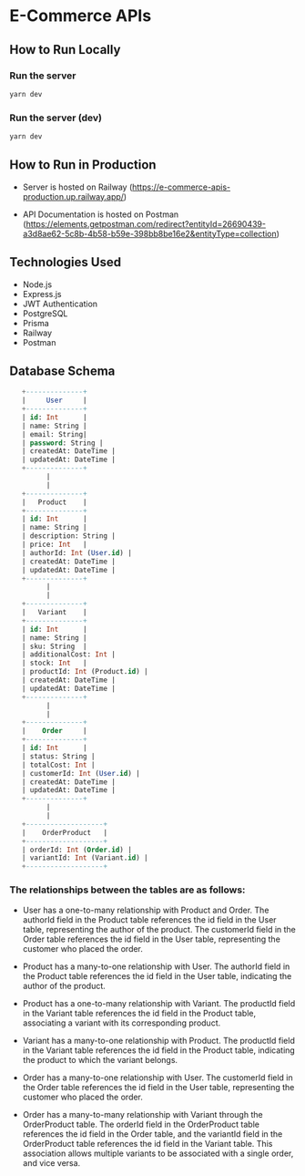 # E-Commerce APIs

## How to Run Locally

### Run the server

```bash
yarn dev
```

### Run the server (dev)

```bash
yarn dev
```

## How to Run in Production

* Server is hosted on Railway (https://e-commerce-apis-production.up.railway.app/)

* API Documentation is hosted on
  Postman (https://elements.getpostman.com/redirect?entityId=26690439-a3d8ae62-5c8b-4b58-b59e-398bb8be16e2&entityType=collection)

## Technologies Used

* Node.js
* Express.js
* JWT Authentication
* PostgreSQL
* Prisma
* Railway
* Postman

## Database Schema

```sql
   +--------------+
   |     User     |
   +--------------+
   | id: Int      |
   | name: String |
   | email: String|
   | password: String |
   | createdAt: DateTime |
   | updatedAt: DateTime |
   +--------------+
         |
         |
   +--------------+
   |   Product    |
   +--------------+
   | id: Int      |
   | name: String |
   | description: String |
   | price: Int   |
   | authorId: Int (User.id) |
   | createdAt: DateTime |
   | updatedAt: DateTime |
   +--------------+
         |
         |
   +--------------+
   |   Variant    |
   +--------------+
   | id: Int      |
   | name: String |
   | sku: String  |
   | additionalCost: Int |
   | stock: Int   |
   | productId: Int (Product.id) |
   | createdAt: DateTime |
   | updatedAt: DateTime |
   +--------------+
         |
         |
   +--------------+
   |    Order     |
   +--------------+
   | id: Int      |
   | status: String |
   | totalCost: Int |
   | customerId: Int (User.id) |
   | createdAt: DateTime |
   | updatedAt: DateTime |
   +--------------+
         |
         |
   +-------------------+
   |    OrderProduct   |
   +-------------------+
   | orderId: Int (Order.id) |
   | variantId: Int (Variant.id) |
   +-------------------+
```

### The relationships between the tables are as follows:

- User has a one-to-many relationship with Product and Order. The authorId field in the Product table references the id
  field in the User table, representing the author of the product. The customerId field in the Order table references
  the id field in the User table, representing the customer who placed the order.

- Product has a many-to-one relationship with User. The authorId field in the Product table references the id field in
  the User table, indicating the author of the product.

- Product has a one-to-many relationship with Variant. The productId field in the Variant table references the id field
  in the Product table, associating a variant with its corresponding product.

- Variant has a many-to-one relationship with Product. The productId field in the Variant table references the id field
  in the Product table, indicating the product to which the variant belongs.

- Order has a many-to-one relationship with User. The customerId field in the Order table references the id field in the
  User table, representing the customer who placed the order.

- Order has a many-to-many relationship with Variant through the OrderProduct table. The orderId field in the
  OrderProduct table references the id field in the Order table, and the variantId field in the OrderProduct table
  references the id field in the Variant table. This association allows multiple variants to be associated with a single
  order, and vice versa.